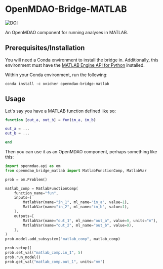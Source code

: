 # OpenMDAO-Bridge-MATLAB
[![DOI](https://zenodo.org/badge/DOI/10/gpqk.svg)](https://doi.org/gpqk)

An OpenMDAO component for running analyses in MATLAB.

## Prerequisites/Installation

You will need a Conda environment to install the bridge in. Additionally, this environment must have the [MATLAB Engine API for Python](https://se.mathworks.com/help/matlab/matlab-engine-for-python.html) installed.

Within your Conda environment, run the following:

    conda install -c ovidner openmdao-bridge-matlab

## Usage

Let's say you have a MATLAB function defined like so:

```matlab
function [out_a, out_b] = fun(in_a, in_b)

out_a = ...
out_b = ...

end
```

Then you can use it as an OpenMDAO component, perhaps something like this:

```python
import openmdao.api as om
from openmdao_bridge_matlab import MatlabFunctionComp, MatlabVar

prob = om.Problem()

matlab_comp = MatlabFunctionComp(
    function_name="fun",
    inputs=[
        MatlabVar(name="in_1", ml_name="in_a", value=1),
        MatlabVar(name="in_2", ml_name="in_b", value=1),
    ],
    outputs=[
        MatlabVar(name="out_1", ml_name="out_a", value=0, units="m"),
        MatlabVar(name="out_2", ml_name="out_b", value=0),
    ],
)
prob.model.add_subsystem("matlab_comp", matlab_comp)

prob.setup()
prob.set_val("matlab_comp.in_1", 5)
prob.run_model()
prob.get_val("matlab_comp.out_1", units="mm")
```
